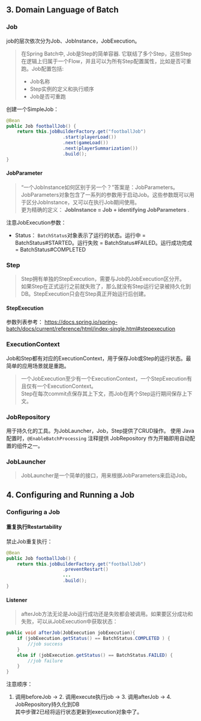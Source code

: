 ## 3. Domain Language of Batch
### Job
job的层次依次分为Job、JobInstance，JobExecution。

> 在Spring Batch中, Job是Step的简单容器. 它联结了多个Step，这些Step在逻辑上归属于一个Flow，并且可以为所有Step配置属性，比如是否可重跑。Job配置包括:
> * Job名称
> * Step实例的定义和执行顺序
> * Job是否可重跑

创建一个SimpleJob：
```java
@Bean
public Job footballJob() {
    return this.jobBuilderFactory.get("footballJob")
                     .start(playerLoad())
                     .next(gameLoad())
                     .next(playerSummarization())
                     .build();
}
```

#### JobParameter
> “一个JobInstance如何区别于另一个？”答案是：JobParameters。  
> JobParameters对象包含了一系列的参数用于启动Job。这些参数既可以用于区分JobInstance，又可以在执行Job期间使用。  
> 更为精确的定义： **JobInstance = Job + identifying JobParameters** .  

注意JobExecution参数：  
* Status： `BatchStatus`对象表示了运行的状态。运行中 = BatchStatus#STARTED。运行失败 = BatchStatus#FAILED。运行成功完成 = BatchStatus#COMPLETED

### Step
> Step拥有单独的StepExecution，需要与Job的JobExecution区分开。  
> 如果Step在正式运行之前就失败了，那么就没有Step运行记录被持久化到DB。StepExecution只会在Step真正开始运行后创建。  

#### StepExecution
参数列表参考：
https://docs.spring.io/spring-batch/docs/current/reference/html/index-single.html#stepexecution

### ExecutionContext
Job和Step都有对应的ExecutionContext，用于保存Job或Step的运行状态。最简单的应用场景就是重跑。  
> 一个JobExecution至少有一个ExecutionContext，一个StepExecution有且仅有一个ExecutionContext。  
> Step在每次commit点保存其上下文，而Job在两个Step运行期间保存上下文。

### JobRepository
用于持久化的工具。为JobLauncher，Job，Step提供了CRUD操作。
使用 Java 配置时，`@EnableBatchProcessing` 注释提供 JobRepository 作为开箱即用自动配置的组件之一。

### JobLauncher
> JobLauncher是一个简单的接口，用来根据JobParameters来启动Job。

## 4. Configuring and Running a Job
### Configuring a Job
#### 重复执行Restartability
禁止Job重复执行：  
```java
@Bean
public Job footballJob() {
    return this.jobBuilderFactory.get("footballJob")
                     .preventRestart()
                     ...
                     .build();
}
```

#### Listener
> afterJob方法无论是Job运行成功还是失败都会被调用。如果要区分成功和失败，可以从JobExecution中获取状态：

```java
public void afterJob(JobExecution jobExecution){
    if (jobExecution.getStatus() == BatchStatus.COMPLETED ) {
        //job success
    }
    else if (jobExecution.getStatus() == BatchStatus.FAILED) {
        //job failure
    }
}
```
注意顺序：
1. 调用beforeJob -> 2. 调用execute执行job -> 3. 调用afterJob -> 4. JobRepository持久化到DB  
其中步骤2已经将运行状态更新到execution对象中了。  

